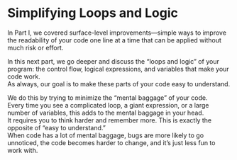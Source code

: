 # Simplifying Loops and Logic

In Part I, we covered surface-level improvements—simple ways to improve the readability of your code one line at a time that can be applied without much risk or effort.

In this next part, we go deeper and discuss the “loops and logic” of your program: the control flow, logical expressions, and variables that make your code work.  
As always, our goal is to make these parts of your code easy to understand.

We do this by trying to minimize the “mental baggage” of your code.  
Every time you see a complicated loop, a giant expression, or a large number of variables, this adds to the mental baggage in your head.  
It requires you to think harder and remember more. This is exactly the opposite of “easy to understand.”  
When code has a lot of mental baggage, bugs are more likely to go unnoticed, the code becomes harder to change, and it’s just less fun to work with.
